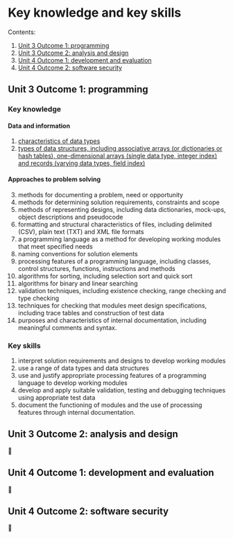 # Key knowledge and key skills

Contents:

1. [Unit 3 Outcome 1: programming](#unit-3-outcome-1-programming)
1. [Unit 3 Outcome 2: analysis and design](#unit-3-outcome-2-analysis-and-design)
1. [Unit 4 Outcome 1: development and evaluation](#unit-4-outcome-1-development-and-evaluation)
1. [Unit 4 Outcome 2: software security](#unit-4-outcome-2-software-security)

## Unit 3 Outcome 1: programming

### Key knowledge

#### Data and information

1. [characteristics of data types](descriptors/kk311.md)
2. [types of data structures, including associative arrays (or dictionaries or hash tables), one-dimensional arrays (single data type, integer index) and records (varying data types, field index)](descriptors/kk312.ipynb)

#### Approaches to problem solving

3. methods for documenting a problem, need or opportunity
4. methods for determining solution requirements, constraints and scope
5. methods of representing designs, including data dictionaries, mock-ups, object descriptions and pseudocode
6. formatting and structural characteristics of files, including delimited (CSV), plain text (TXT) and XML file formats
7. a programming language as a method for developing working modules that meet specified needs
8. naming conventions for solution elements
9. processing features of a programming language, including classes, control structures, functions, instructions and methods 
10. algorithms for sorting, including selection sort and quick sort
11. algorithms for binary and linear searching
12. validation techniques, including existence checking, range checking and type checking
13. techniques for checking that modules meet design specifications, including trace tables and construction of test data 
14. purposes and characteristics of internal documentation, including meaningful comments and syntax.

### Key skills

1. interpret solution requirements and designs to develop working modules
2. use a range of data types and data structures
3. use and justify appropriate processing features of a programming language to develop working modules
4. develop and apply suitable validation, testing and debugging techniques using appropriate test data
5. document the functioning of modules and the use of processing features through internal documentation.

## Unit 3 Outcome 2: analysis and design

🚧

## Unit 4 Outcome 1: development and evaluation

🚧

## Unit 4 Outcome 2: software security

🚧